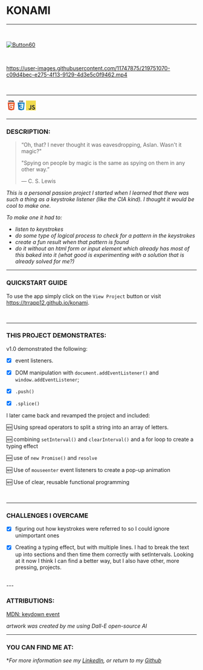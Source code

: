 # KONAMI

---

<br>

[![Button60](https://user-images.githubusercontent.com/11747875/141862863-396ab1ee-36db-45fc-bdf9-857cc75ef75b.png)](https://trrapp12.github.io/konami/)

<br>

https://user-images.githubusercontent.com/11747875/219751070-c09d4bec-e275-4f13-9129-4d3e5c0f9462.mp4

<br>

---

<img align="left" alt="HTML5" width="26px" src="https://raw.githubusercontent.com/github/explore/80688e429a7d4ef2fca1e82350fe8e3517d3494d/topics/html/html.png" />
<img align="left" alt="CSS3" width="26px" src="https://raw.githubusercontent.com/github/explore/80688e429a7d4ef2fca1e82350fe8e3517d3494d/topics/css/css.png" />
<img align="left" alt="JavaScript" width="26px" src="https://raw.githubusercontent.com/github/explore/80688e429a7d4ef2fca1e82350fe8e3517d3494d/topics/javascript/javascript.png" />

<br>
<br>

---

### DESCRIPTION:

> “Oh, that? I never thought it was eavesdropping, Aslan. Wasn't it magic?"
>
> "Spying on people by magic is the same as spying on them in any other way.”
> 
> ― C. S. Lewis

*This is a personal passion project I started when I learned that there was such a thing as a keystroke listener (like the CIA kind).  I thought it would be cool to make one.*

*To make one it had to:*

* *listen to keystrokes*
* *do some type of logical process to check for a pattern in the keystrokes*
* *create a fun result when that pattern is found*
* *do it without an html form or input element which already has most of this baked into it (what good is experimenting with a solution that is already solved for me?)*

---

### QUICKSTART GUIDE

To use the app simply click on the ```View Project``` button or visit <a href="https://trrapp12.github.io/konami/">https://trrapp12.github.io/konami</a>. 

<br/>

---

### THIS PROJECT DEMONSTRATES:

v1.0 demonstrated the following:

- [X] event listeners.
      
- [X] DOM manipulation with ```document.addEventListener()``` and ```window.addEventListener```; 

- [X]  ```.push()```

- [X] ```.splice()```

I later came back and revamped the project and included: 

🆕 Using spread operators to split a string into an array of letters.

🆕 combining ```setInterval()``` and ```clearInterval()``` and a for loop to create a typing effect

🆕 use of ```new Promise()``` and ```resolve```

🆕 Use of ```mouseenter``` event listeners to create a pop-up animation

🆕 Use of clear, reusable functional programming

<br/>

---

### CHALLENGES I OVERCAME

- [X] figuring out how keystrokes were referred to so I could ignore unimportant ones
      
- [X] Creating a typing effect, but with multiple lines.  I had to break the text up into sections and then time them correctly with setIntervals.  Looking at it now I think I can find a better way, but I also have other, more pressing, projects.

<br/>
---

### ATTRIBUTIONS: 

[MDN: keydown event](https://developer.mozilla.org/en-US/docs/Web/API/Element/keydown_event)

*artwork was created by me using Dall-E open-source AI*

---

### YOU CAN FIND ME AT:

\**For more information see my [LinkedIn](https://www.linkedin.com/in/trevor-rapp-042a1037), or return to my [Github](https://github.com/trrapp12)*
